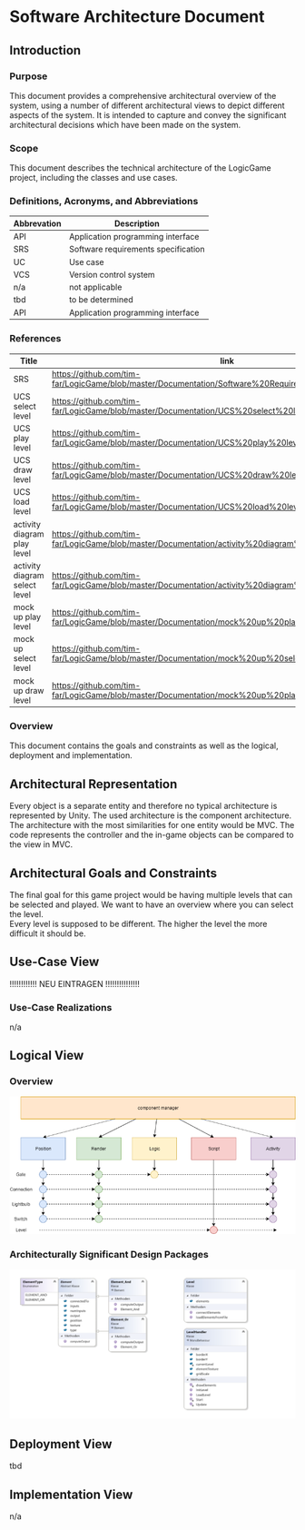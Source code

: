﻿# Software Architecture Document  



## Introduction 

### Purpose 

This document provides a comprehensive architectural overview of the system, using a number of different architectural views to depict different aspects of the system. It is intended to capture and convey the significant architectural decisions which have been made on the system. 

### Scope 

This document describes the technical architecture of the LogicGame project, including the classes and use cases. 

### Definitions, Acronyms, and Abbreviations 

| Abbrevation | Description                       |
|-------------|-----------------------------------|
| API         | Application programming interface |
| SRS       |	Software requirements specification |
| UC	|Use case |
| VCS|	Version control system |
|n/a	|not applicable |
| tbd |	to be determined|
| API         | Application programming interface |



### References 

| Title                         | link                                     |
|-------------------------------|------------------------------------------|
| SRS                           | https://github.com/tim-far/LogicGame/blob/master/Documentation/Software%20Requirements%20Specification.md |
| UCS select level              | https://github.com/tim-far/LogicGame/blob/master/Documentation/UCS%20select%20level.md |
| UCS play level                | https://github.com/tim-far/LogicGame/blob/master/Documentation/UCS%20play%20level.md |
| UCS draw level		| https://github.com/tim-far/LogicGame/blob/master/Documentation/UCS%20draw%20level.md	|
| UCS load level		| https://github.com/tim-far/LogicGame/blob/master/Documentation/UCS%20load%20level.md  |
| activity diagram play level   | https://github.com/tim-far/LogicGame/blob/master/Documentation/activity%20diagram%20play%20level.jpg |
| activity diagram select level | https://github.com/tim-far/LogicGame/blob/master/Documentation/activity%20diagram%20select%20level.jpg |
| mock up play level            | https://github.com/tim-far/LogicGame/blob/master/Documentation/mock%20up%20play%20level.jpg |
| mock up select level          | https://github.com/tim-far/LogicGame/blob/master/Documentation/mock%20up%20select%20level.jpg |
| mock up draw level            | https://github.com/tim-far/LogicGame/blob/master/Documentation/mock%20up%20play%20level.jpg	|

### Overview 

This document contains the goals and constraints as well as the logical, deployment and implementation.

## Architectural Representation  

Every object is a separate entity and therefore no typical architecture is represented by Unity. The used architecture is the component architecture. The architecture with the most similarities for one entity would be MVC. The code represents the controller and the in-game objects can be compared to the view in MVC.

## Architectural Goals and Constraints  

The final goal for this game project would be having multiple levels that can be selected and played. We want to have an overview where you can select the level.   
Every level is supposed to be different. The higher the level the more difficult it should be. 

## Use-Case View  

!!!!!!!!!!!! NEU EINTRAGEN !!!!!!!!!!!!!!!


### Use-Case Realizations 

n/a

 
## Logical View  

### Overview 

![](component%20architecture.png)



### Architecturally Significant Design Packages 

![](Class%20Diagram.PNG)

## Deployment View  

tbd

## Implementation View
 n/a

